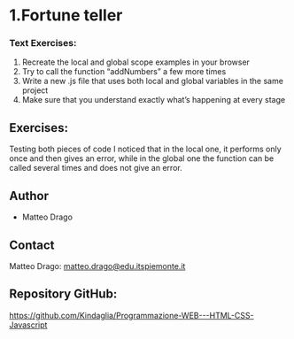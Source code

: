 # 1.Fortune teller

### Text Exercises:
1. Recreate the local and global scope examples in your browser
2. Try to call the function “addNumbers” a few more times
3. Write a new .js file that uses both local and global variables in the same
project
4. Make sure that you understand exactly what’s happening at every stage



## Exercises:
Testing both pieces of code I noticed that in the local one, it performs only once and then gives an error, while in the global one the function can be called several times and does not give an error.

## Author
* Matteo Drago

## Contact
Matteo Drago: matteo.drago@edu.itspiemonte.it 

## Repository GitHub:
https://github.com/Kindaglia/Programmazione-WEB---HTML-CSS-Javascript